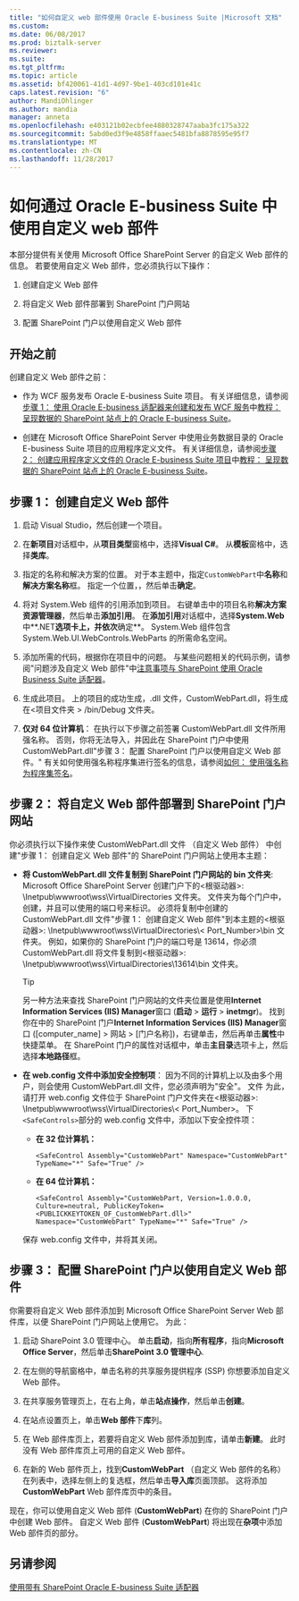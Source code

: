 ```yaml
---
title: "如何自定义 web 部件使用 Oracle E-business Suite |Microsoft 文档"
ms.custom: 
ms.date: 06/08/2017
ms.prod: biztalk-server
ms.reviewer: 
ms.suite: 
ms.tgt_pltfrm: 
ms.topic: article
ms.assetid: bf420061-41d1-4d97-9be1-403cd101e41c
caps.latest.revision: "6"
author: MandiOhlinger
ms.author: mandia
manager: anneta
ms.openlocfilehash: e403121b02ecbfee4880328747aaba3fc175a322
ms.sourcegitcommit: 5abd0ed3f9e4858ffaaec5481bfa8878595e95f7
ms.translationtype: MT
ms.contentlocale: zh-CN
ms.lasthandoff: 11/28/2017
---
```

# <a name="how-to-use-a-custom-web-part-with-oracle-e-business-suite"></a>如何通过 Oracle E-business Suite 中使用自定义 web 部件
本部分提供有关使用 Microsoft Office SharePoint Server 的自定义 Web 部件的信息。 若要使用自定义 Web 部件，您必须执行以下操作：  
  
1.  创建自定义 Web 部件  
  
2.  将自定义 Web 部件部署到 SharePoint 门户网站  
  
3.  配置 SharePoint 门户以使用自定义 Web 部件  
  
## <a name="before-you-begin"></a>开始之前  
 创建自定义 Web 部件之前：  
  
-   作为 WCF 服务发布 Oracle E-business Suite 项目。 有关详细信息，请参阅[步骤 1： 使用 Oracle E-business 适配器来创建和发布 WCF 服务](../../adapters-and-accelerators/adapter-oracle-ebs/step-1-use-the-oracle-e-business-adapter-to-create-and-publish-a-wcf-service.md)中[教程： 呈现数据的 SharePoint 站点上的 Oracle E-business Suite](Tutorial:%20Present%20data%20from%20Oracle%20E-Business%20Suite%20on%20a%20SharePoint%20Site.md)。  
  
-   创建在 Microsoft Office SharePoint Server 中使用业务数据目录的 Oracle E-business Suite 项目的应用程序定义文件。 有关详细信息，请参阅[步骤 2： 创建应用程序定义文件的 Oracle E-business Suite 项目](../../adapters-and-accelerators/adapter-oracle-ebs/step-2-create-an-application-definition-file-for-the-oracle-ebs-artifacts.md)中[教程： 呈现数据的 SharePoint 站点上的 Oracle E-business Suite](Tutorial:%20Present%20data%20from%20Oracle%20E-Business%20Suite%20on%20a%20SharePoint%20Site.md)。  
  
##  <a name="Create_a_Custom_Web_Part"></a>步骤 1： 创建自定义 Web 部件  
  
1.  启动 Visual Studio，然后创建一个项目。  
  
2.  在**新项目**对话框中，从**项目类型**窗格中，选择**Visual C#**。 从**模板**窗格中，选择**类库**。  
  
3.  指定的名称和解决方案的位置。 对于本主题中，指定`CustomWebPart`中**名称**和**解决方案名称**框。 指定一个位置，，然后单击**确定**。  
  
4.  将对 System.Web 组件的引用添加到项目。 右键单击中的项目名称**解决方案资源管理器**，然后单击**添加引用**。 在**添加引用**对话框中，选择**System.Web**中**.NET**选项卡上，并依次**确定**。 System.Web 组件包含 System.Web.UI.WebControls.WebParts 的所需命名空间。  
  
5.  添加所需的代码，根据你在项目中的问题。 与某些问题相关的代码示例，请参阅"问题涉及自定义 Web 部件"中[注意事项与 SharePoint 使用 Oracle Business Suite 适配器](../../adapters-and-accelerators/adapter-oracle-ebs/considerations-using-the-oracle-business-suite-adapter-with-sharepoint.md)。  
  
6.  生成此项目。 上的项目的成功生成，.dll 文件，CustomWebPart.dll，将生成在\<项目文件夹 \> /bin/Debug 文件夹。  
  
7.  **仅对 64 位计算机**： 在执行以下步骤之前签署 CustomWebPart.dll 文件所用强名称。 否则，你将无法导入，并因此在 SharePoint 门户中使用 CustomWebPart.dll"步骤 3： 配置 SharePoint 门户以使用自定义 Web 部件。" 有关如何使用强名称程序集进行签名的信息，请参阅[如何： 使用强名称为程序集签名](https://msdn.microsoft.com/library/xc31ft41.aspx)。
  
## <a name="step-2-deploy-the-custom-web-part-to-a-sharepoint-portal"></a>步骤 2： 将自定义 Web 部件部署到 SharePoint 门户网站  
 你必须执行以下操作来使 CustomWebPart.dll 文件 （自定义 Web 部件） 中创建"步骤 1： 创建自定义 Web 部件"的 SharePoint 门户网站上使用本主题：  
  
-   **将 CustomWebPart.dll 文件复制到 SharePoint 门户网站的 bin 文件夹**: Microsoft Office SharePoint Server 创建门户下的\<根驱动器\>: \Inetpub\wwwroot\wss\VirtualDirectories 文件夹。 文件夹为每个门户中，创建，并且可以使用的端口号来标识。 必须将复制中创建的 CustomWebPart.dll 文件"步骤 1： 创建自定义 Web 部件"到本主题的\<根驱动器\>: \Inetpub\wwwroot\wss\VirtualDirectories\\< Port_Number\>\bin 文件夹。 例如，如果你的 SharePoint 门户的端口号是 13614，你必须 CustomWebPart.dll 将文件复制到\<根驱动器\>: \Inetpub\wwwroot\wss\VirtualDirectories\13614\bin 文件夹。  
  
    > [!TIP]
    >  另一种方法来查找 SharePoint 门户网站的文件夹位置是使用**Internet Information Services (IIS) Manager**窗口 (**启动** > **运行** >  **inetmgr**)。 找到你在中的 SharePoint 门户**Internet Information Services (IIS) Manager**窗口 ([computer_name] > 网站 > [门户名称])，右键单击，然后再单击**属性**中快捷菜单。 在 SharePoint 门户的属性对话框中，单击**主目录**选项卡上，然后选择**本地路径**框。  
  
-   **在 web.config 文件中添加安全控制项**： 因为不同的计算机上以及由多个用户，则会使用 CustomWebPart.dll 文件，您必须声明为"安全"。 文件 为此，请打开 web.config 文件位于 SharePoint 门户文件夹在\<根驱动器\>: \Inetpub\wwwroot\wss\VirtualDirectories\\< Port_Number\>。 下`<SafeControls>`部分的 web.config 文件中，添加以下安全控件项：  
  
    -   **在 32 位计算机：**  
  
        ```  
        <SafeControl Assembly="CustomWebPart" Namespace="CustomWebPart" TypeName="*" Safe="True" />  
        ```  
  
    -   **在 64 位计算机：**  
  
        ```  
        <SafeControl Assembly="CustomWebPart, Version=1.0.0.0, Culture=neutral, PublicKeyToken=<PUBLICKKEYTOKEN_OF_CustomWebPart.dll>" Namespace="CustomWebPart" TypeName="*" Safe="True" />  
        ```  
  
     保存 web.config 文件中，并将其关闭。  
  
## <a name="step-3-configure-the-sharepoint-portal-to-use-the-custom-web-part"></a>步骤 3： 配置 SharePoint 门户以使用自定义 Web 部件  
 你需要将自定义 Web 部件添加到 Microsoft Office SharePoint Server Web 部件库，以便 SharePoint 门户网站上使用它。 为此：  
  
1.  启动 SharePoint 3.0 管理中心。 单击**启动**，指向**所有程序**，指向**Microsoft Office Server**，然后单击**SharePoint 3.0 管理中心**.  
  
2.  在左侧的导航窗格中，单击名称的共享服务提供程序 (SSP) 你想要添加自定义 Web 部件。  
  
3.  在共享服务管理页上，在右上角，单击**站点操作**，然后单击**创建**。  
  
4.  在站点设置页上，单击**Web 部件**下**库**列。  
  
5.  在 Web 部件库页上，若要将自定义 Web 部件添加到库，请单击**新建**。 此时没有 Web 部件库页上可用的自定义 Web 部件。  
  
6.  在新的 Web 部件页上，找到**CustomWebPart** （自定义 Web 部件的名称） 在列表中，选择左侧上的复选框，然后单击**导入库**页面顶部。 这将添加**CustomWebPart** Web 部件库页中的条目。  
  
 现在，你可以使用自定义 Web 部件 (**CustomWebPart**) 在你的 SharePoint 门户中创建 Web 部件。 自定义 Web 部件 (**CustomWebPart**) 将出现在**杂项**中添加 Web 部件页的部分。  
  
## <a name="see-also"></a>另请参阅  
[使用带有 SharePoint Oracle E-business Suite 适配器](../../adapters-and-accelerators/adapter-oracle-ebs/use-the-oracle-e-business-suite-adapter-with-sharepoint.md)